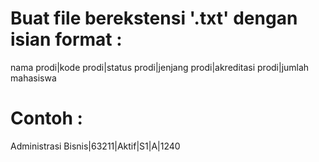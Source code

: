 # Buat file berekstensi '.txt' dengan isian format :
nama prodi|kode prodi|status prodi|jenjang prodi|akreditasi prodi|jumlah mahasiswa

# Contoh :
Administrasi Bisnis|63211|Aktif|S1|A|1240
